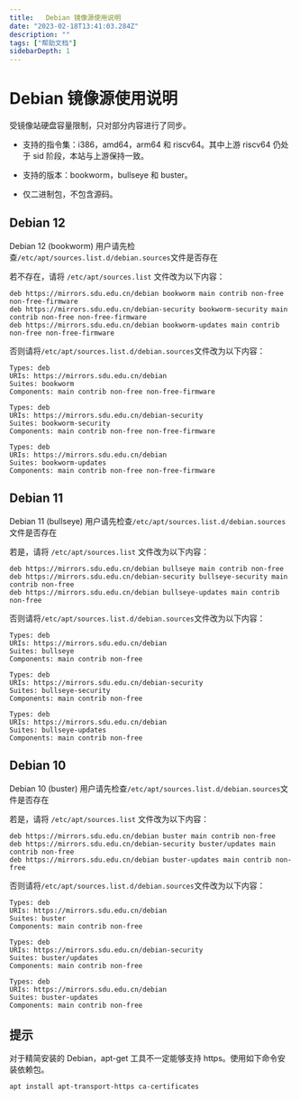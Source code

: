 ```yaml
---
title:   Debian 镜像源使用说明
date: "2023-02-18T13:41:03.284Z"
description: ""
tags: ["帮助文档"]
sidebarDepth: 1
---
```

# Debian 镜像源使用说明

受镜像站硬盘容量限制，只对部分内容进行了同步。

- 支持的指令集：i386，amd64，arm64 和 riscv64。其中上游 riscv64 仍处于 sid 阶段，本站与上游保持一致。

- 支持的版本：bookworm，bullseye 和 buster。

- 仅二进制包，不包含源码。

## Debian 12

Debian 12 (bookworm) 用户请先检查``/etc/apt/sources.list.d/debian.sources``文件是否存在

若不存在，请将 `/etc/apt/sources.list` 文件改为以下内容：

```
deb https://mirrors.sdu.edu.cn/debian bookworm main contrib non-free non-free-firmware
deb https://mirrors.sdu.edu.cn/debian-security bookworm-security main contrib non-free non-free-firmware
deb https://mirrors.sdu.edu.cn/debian bookworm-updates main contrib non-free non-free-firmware
```

否则请将``/etc/apt/sources.list.d/debian.sources``文件改为以下内容：

```
Types: deb
URIs: https://mirrors.sdu.edu.cn/debian
Suites: bookworm
Components: main contrib non-free non-free-firmware

Types: deb
URIs: https://mirrors.sdu.edu.cn/debian-security
Suites: bookworm-security
Components: main contrib non-free non-free-firmware

Types: deb
URIs: https://mirrors.sdu.edu.cn/debian
Suites: bookworm-updates
Components: main contrib non-free non-free-firmware
```

## Debian 11

Debian 11 (bullseye) 用户请先检查``/etc/apt/sources.list.d/debian.sources``文件是否存在

若是，请将 `/etc/apt/sources.list` 文件改为以下内容：

```
deb https://mirrors.sdu.edu.cn/debian bullseye main contrib non-free
deb https://mirrors.sdu.edu.cn/debian-security bullseye-security main contrib non-free
deb https://mirrors.sdu.edu.cn/debian bullseye-updates main contrib non-free
```

否则请将``/etc/apt/sources.list.d/debian.sources``文件改为以下内容：

```
Types: deb
URIs: https://mirrors.sdu.edu.cn/debian
Suites: bullseye
Components: main contrib non-free

Types: deb
URIs: https://mirrors.sdu.edu.cn/debian-security
Suites: bullseye-security
Components: main contrib non-free

Types: deb
URIs: https://mirrors.sdu.edu.cn/debian
Suites: bullseye-updates
Components: main contrib non-free
```

## Debian 10

Debian 10 (buster) 用户请先检查``/etc/apt/sources.list.d/debian.sources``文件是否存在

若是，请将 `/etc/apt/sources.list` 文件改为以下内容：

```
deb https://mirrors.sdu.edu.cn/debian buster main contrib non-free
deb https://mirrors.sdu.edu.cn/debian-security buster/updates main contrib non-free
deb https://mirrors.sdu.edu.cn/debian buster-updates main contrib non-free
```

否则请将``/etc/apt/sources.list.d/debian.sources``文件改为以下内容：

```
Types: deb
URIs: https://mirrors.sdu.edu.cn/debian
Suites: buster
Components: main contrib non-free

Types: deb
URIs: https://mirrors.sdu.edu.cn/debian-security
Suites: buster/updates
Components: main contrib non-free

Types: deb
URIs: https://mirrors.sdu.edu.cn/debian
Suites: buster-updates
Components: main contrib non-free
```

## 提示

对于精简安装的 Debian，apt-get 工具不一定能够支持 https。使用如下命令安装依赖包。

```bash
apt install apt-transport-https ca-certificates
```

